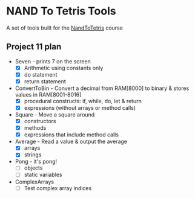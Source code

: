 # NAND To Tetris Tools

A set of tools built for the [NandToTetris](https://www.nand2tetris.org/) course

## Project 11 plan

- Seven - prints 7 on the screen
  - [x] Arithmetic using constants only
  - [x] do statement
  - [x] return statement
- ConvertToBin - Convert a decimal from RAM[8000] to binary & stores values in RAM[8001-8016]
  - [x] procedural constructs: if, while, do, let & return
  - [x] expressions (without arrays or method calls)
- Square - Move a square around
  - [x] constructors
  - [x] methods
  - [x] expressions that include method calls
- Average - Read a value & output the average
  - [x] arrays
  - [x] strings
- Pong - it's pong!
  - [ ] objects
  - [ ] static variables
- ComplexArrays
  - [ ] Test complex array indices
